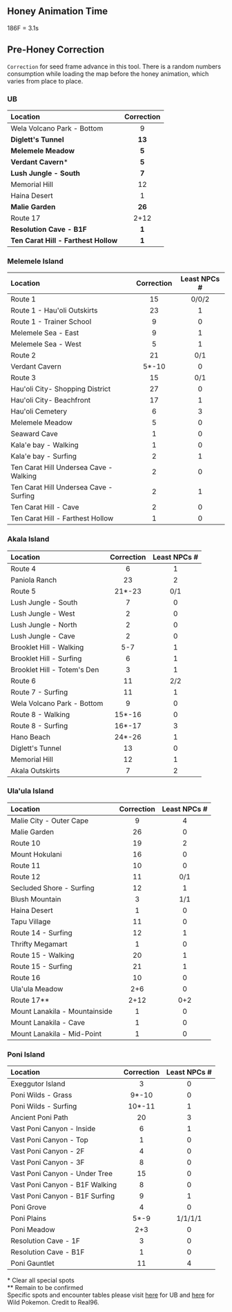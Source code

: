 ## Honey Animation Time 
186F = 3.1s

## Pre-Honey Correction
`Correction` for seed frame advance in this tool. There is a random numbers consumption while loading the map before the honey animation, which varies from place to place.  

### UB
| Location                             | Correction |
| :----------------------------------- | :--------: |
| Wela Volcano Park - Bottom           |     9      |
| **Diglett's Tunnel**                 |   **13**   |
| **Melemele Meadow**                  |   **5**    |
| **Verdant Cavern***                  |   **5**    |
| **Lush Jungle - South**              |   **7**    |
| Memorial Hill                        |     12     |
| Haina Desert                         |     1      |
| **Malie Garden**                     |   **26**   |
| Route 17                             |    2+12    |
| **Resolution Cave - B1F**            |   **1**    |
| **Ten Carat Hill - Farthest Hollow** |   **1**    |

### Melemele Island
| Location                               | Correction | Least NPCs # |
| :------------------------------------- | :--------: | :----------: |
| Route 1                                |     15     |    0/0/2     |
| Route 1 - Hau'oli Outskirts            |     23     |      1       |
| Route 1 - Trainer School               |     9      |      0       |
| Melemele Sea - East                    |     9      |      1       |
| Melemele Sea - West                    |     5      |      1       |
| Route 2                                |     21     |     0/1      |
| Verdant Cavern                         |   5*-10    |      0       |
| Route 3                                |     15     |     0/1      |
| Hau'oli City- Shopping District        |     27     |      0       |
| Hau'oli City- Beachfront               |     17     |      1       |
| Hau'oli Cemetery                       |     6      |      3       |
| Melemele Meadow                        |     5      |      0       |
| Seaward Cave                           |     1      |      0       |
| Kala'e bay - Walking                   |     1      |      0       |
| Kala'e bay - Surfing                   |     2      |      1       |
| Ten Carat Hill Undersea Cave - Walking |     2      |      0       |
| Ten Carat Hill Undersea Cave - Surfing |     2      |      1       |
| Ten Carat Hill - Cave                  |     2      |      0       |
| Ten Carat Hill - Farthest Hollow       |     1      |      0       |

### Akala Island
| Location                    | Correction | Least NPCs # |
| :-------------------------- | :--------: | :----------: |
| Route 4                     |     6      |      1       |
| Paniola Ranch               |     23     |      2       |
| Route 5                     |   21*-23   |     0/1      |
| Lush Jungle - South         |     7      |      0       |
| Lush Jungle - West          |     2      |      0       |
| Lush Jungle - North         |     2      |      0       |
| Lush Jungle - Cave          |     2      |      0       |
| Brooklet Hill - Walking     |    5-7     |      1       |
| Brooklet Hill - Surfing     |     6      |      1       |
| Brooklet Hill - Totem's Den |     3      |      1       |
| Route 6                     |     11     |     2/2      |
| Route 7 - Surfing           |     11     |      1       |
| Wela Volcano Park - Bottom  |     9      |      0       |
| Route 8 - Walking           |   15*-16   |      0       |
| Route 8 - Surfing           |   16*-17   |      3       |
| Hano Beach                  |   24*-26   |      1       |
| Diglett's Tunnel            |     13     |      0       |
| Memorial Hill               |     12     |      1       |
| Akala Outskirts             |     7      |      2       |

### Ula'ula Island
| Location                      | Correction | Least NPCs # |
| :---------------------------- | :--------: | :----------: |
| Malie City - Outer Cape       |     9      |      4       |
| Malie Garden                  |     26     |      0       |
| Route 10                      |     19     |      2       |
| Mount Hokulani                |     16     |      0       |
| Route 11                      |     10     |      0       |
| Route 12                      |     11     |     0/1      |
| Secluded Shore - Surfing      |     12     |      1       |
| Blush Mountain                |     3      |     1/1      |
| Haina Desert                  |     1      |      0       |
| Tapu Village                  |     11     |      0       |
| Route 14 - Surfing            |     12     |      1       |
| Thrifty Megamart              |     1      |      0       |
| Route 15 - Walking            |     20     |      1       |
| Route 15 - Surfing            |     21     |      1       |
| Route 16                      |     10     |      0       |
| Ula'ula Meadow                |    2+6     |      0       |
| Route 17\*\*                  |    2+12    |     0+2      |
| Mount Lanakila - Mountainside |     1      |      0       |
| Mount Lanakila - Cave         |     1      |      0       |
| Mount Lanakila - Mid-Point    |     1      |      0       |

### Poni Island
| Location                       | Correction | Least NPCs # |
| :----------------------------- | :--------: | :----------: |
| Exeggutor Island               |     3      |      0       |
| Poni Wilds - Grass             |   9*-10    |      0       |
| Poni Wilds - Surfing           |   10*-11   |      1       |
| Ancient Poni Path              |     20     |      3       |
| Vast Poni Canyon - Inside      |     6      |      1       |
| Vast Poni Canyon - Top         |     1      |      0       |
| Vast Poni Canyon - 2F          |     4      |      0       |
| Vast Poni Canyon - 3F          |     8      |      0       |
| Vast Poni Canyon - Under Tree  |     15     |      0       |
| Vast Poni Canyon - B1F Walking |     8      |      0       |
| Vast Poni Canyon - B1F Surfing |     9      |      1       |
| Poni Grove                     |     4      |      0       |
| Poni Plains                    |    5*-9    |   1/1/1/1    |
| Poni Meadow                    |    2+3     |      0       |
| Resolution Cave - 1F           |     3      |      0       |
| Resolution Cave - B1F          |     1      |      0       |
| Poni Gauntlet                  |     11     |      4       |

\* Clear all special spots  
\*\* Remain to be confirmed  
Specific spots and encounter tables please visit [here](UB%20Rate%20and%20Spots.md) for UB and [here](http://pokerng.forumcommunity.net/?t=59613020) for Wild Pokemon. Credit to Real96.
